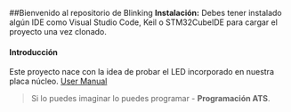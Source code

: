 ##Bienvenido al repositorio de Blinking
**Instalación:**
Debes tener instalado algún IDE como Visual Studio Code, Keil o STM32CubeIDE para cargar el proyecto una vez clonado.

#### Introducción
Este proyecto nace con la idea de probar el LED incorporado en nuestra placa núcleo. [User Manual](https://www.st.com/resource/en/user_manual/dm00105823-stm32-nucleo64-boards-mb1136-stmicroelectronics.pdf "User Manual")

> Si lo puedes imaginar lo puedes programar - **Programación ATS**.